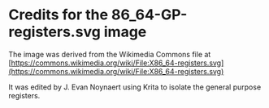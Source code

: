 # Credits for the 86_64-GP-registers.svg image

The image was derived from the Wikimedia Commons file at [https://commons.wikimedia.org/wiki/File:X86_64-registers.svg](https://commons.wikimedia.org/wiki/File:X86_64-registers.svg)

It was edited by J. Evan Noynaert using Krita to isolate the general purpose registers.
